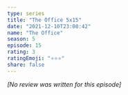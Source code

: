 ```yaml
---
type: series
title: "The Office 5x15"
date: "2021-12-10T23:00:42"
name: "The Office"
season: 5
episode: 15
rating: 3
ratingEmoji: "⭐️⭐️⭐️"
share: false
---
```


_[No review was written for this episode]_
